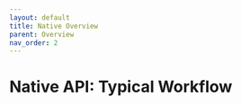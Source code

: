 ```yaml
---
layout: default
title: Native Overview
parent: Overview
nav_order: 2
---
```

# Native API: Typical Workflow
